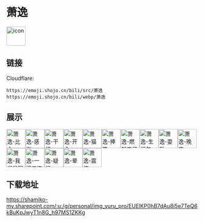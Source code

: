 # 萧逸
<img src="https://emoji.shojo.cn/bili/src/萧逸/icon.png" width="50" height="50" alt="icon">

## 链接
Cloudflare:
```
https://emoji.shojo.cn/bili/src/萧逸
https://emoji.shojo.cn/bili/webp/萧逸
```
## 展示
<img src="https://emoji.shojo.cn/bili/src/萧逸/萧逸-比心.png" width="50" height="50" alt="萧逸-比心"><img src="https://emoji.shojo.cn/bili/src/萧逸/萧逸-感谢.png" width="50" height="50" alt="萧逸-感谢"><img src="https://emoji.shojo.cn/bili/src/萧逸/萧逸-干杯.png" width="50" height="50" alt="萧逸-干杯"><img src="https://emoji.shojo.cn/bili/src/萧逸/萧逸-开心.png" width="50" height="50" alt="萧逸-开心"><img src="https://emoji.shojo.cn/bili/src/萧逸/萧逸-猫.png" width="50" height="50" alt="萧逸-猫"><img src="https://emoji.shojo.cn/bili/src/萧逸/萧逸-捧花.png" width="50" height="50" alt="萧逸-捧花"><img src="https://emoji.shojo.cn/bili/src/萧逸/萧逸-燃起来了.png" width="50" height="50" alt="萧逸-燃起来了"><img src="https://emoji.shojo.cn/bili/src/萧逸/萧逸-生闷气.png" width="50" height="50" alt="萧逸-生闷气"><img src="https://emoji.shojo.cn/bili/src/萧逸/萧逸-耍酷.png" width="50" height="50" alt="萧逸-耍酷"><img src="https://emoji.shojo.cn/bili/src/萧逸/萧逸-晚安.png" width="50" height="50" alt="萧逸-晚安"><img src="https://emoji.shojo.cn/bili/src/萧逸/萧逸-我们是冠军.png" width="50" height="50" alt="萧逸-我们是冠军"><img src="https://emoji.shojo.cn/bili/src/萧逸/萧逸-一键三连.png" width="50" height="50" alt="萧逸-一键三连"><img src="https://emoji.shojo.cn/bili/src/萧逸/萧逸-疑问.png" width="50" height="50" alt="萧逸-疑问"><img src="https://emoji.shojo.cn/bili/src/萧逸/萧逸-晕.png" width="50" height="50" alt="萧逸-晕"><img src="https://emoji.shojo.cn/bili/src/萧逸/萧逸-震惊.png" width="50" height="50" alt="萧逸-震惊">

## 下载地址

https://shamiko-my.sharepoint.com/:u:/g/personal/img_yuru_pro/EUElKP0hB7dAu8i5e7TeQ6kBuKpJwyT1n8G_h97MS1ZKKg